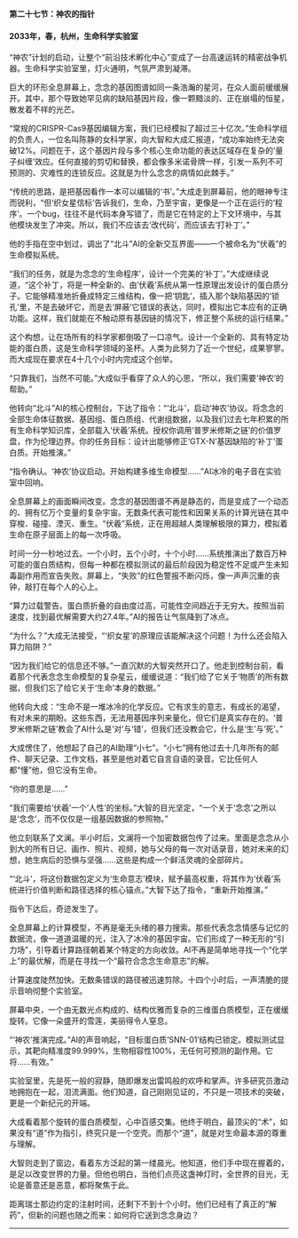 **第二十七节：神农的指针**

#### **2033年，春，杭州，生命科学实验室**

“神农”计划的启动，让整个“前沿技术孵化中心”变成了一台高速运转的精密战争机器。生命科学实验室里，灯火通明，气氛严肃到凝滞。

巨大的环形全息屏幕上，念念的基因图谱如同一条浩瀚的星河，在众人面前缓缓展开。其中，那个导致她罕见病的缺陷基因片段，像一颗黯淡的、正在崩塌的恒星，散发着不祥的光芒。

“常规的CRISPR-Cas9基因编辑方案，我们已经模拟了超过三十亿次。”生命科学组的负责人，一位名叫陈静的女科学家，向大智和大成汇报道，“成功率始终无法突破12%。问题在于，这个基因片段与多个核心生命功能的表达区域存在复杂的‘量子纠缠’效应。任何直接的剪切和替换，都会像多米诺骨牌一样，引发一系列不可预测的、灾难性的连锁反应。这就是为什么念念的病情如此棘手。”

“传统的思路，是把基因看作一本可以编辑的‘书’。”大成走到屏幕前，他的眼神专注而锐利，“但‘织女星信标’告诉我们，生命，乃至宇宙，更像是一个正在运行的‘程序’。一个bug，往往不是代码本身写错了，而是它在特定的上下文环境中，与其他模块发生了冲突。所以，我们不应该去‘改代码’，而应该去‘打补丁’。”

他的手指在空中划过，调出了“北斗”AI的全新交互界面——一个被命名为“伏羲”的生命模拟系统。

“我们的任务，就是为念念的‘生命程序’，设计一个完美的‘补丁’。”大成继续说道，“这个补丁，将是一种全新的、由‘伏羲’系统从第一性原理出发设计的蛋白质分子。它能够精准地折叠成特定三维结构，像一把‘钥匙’，插入那个缺陷基因的‘锁孔’里，不是去破坏它，而是去‘屏蔽’它错误的表达，同时，模拟出它本应有的正确功能。这样，我们就能在不触动原有基因链的情况下，修正整个系统的运行结果。”

这个构想，让在场所有的科学家都倒吸了一口凉气。设计一个全新的、具有特定功能的蛋白质，这是生命科学领域的圣杯。人类为此努力了近一个世纪，成果寥寥。而大成现在要求在4十几个小时内完成这个创举。

“只靠我们，当然不可能。”大成似乎看穿了众人的心思，“所以，我们需要‘神农’的帮助。”

他转向“北斗”AI的核心控制台，下达了指令：“‘北斗’，启动‘神农’协议。将念念的全部生命体征数据、基因组、蛋白质组、代谢组数据，以及我们过去七年积累的所有生命科学知识库，全部载入‘伏羲’系统。授权你调用‘普罗米修斯之链’的价值罗盘，作为伦理边界。你的任务目标：设计出能够修正‘GTX-N’基因缺陷的‘补丁’蛋白质。开始推演。”

“指令确认。‘神农’协议启动。开始构建多维生命模型……”AI冰冷的电子音在实验室中回响。

全息屏幕上的画面瞬间改变。念念的基因图谱不再是静态的，而是变成了一个动态的、拥有亿万个变量的复杂宇宙。无数条代表可能性和因果关系的计算光链在其中穿梭、碰撞、湮灭、重生。“伏羲”系统，正在用超越人类理解极限的算力，模拟着生命在原子层面上的每一次呼吸。

时间一分一秒地过去。一个小时，五个小时，十个小时……系统推演出了数百万种可能的蛋白质结构，但每一种都在模拟测试的最后阶段因为稳定性不足或产生未知毒副作用而宣告失败。屏幕上，“失败”的红色警报不断闪烁，像一声声沉重的丧钟，敲打在每个人的心上。

“算力过载警告。蛋白质折叠的自由度过高，可能性空间趋近于无穷大。按照当前速度，找到最优解需要大约27.4年。”AI的报告让气氛降到了冰点。

“为什么？”大成无法接受，“‘织女星’的原理应该能解决这个问题！为什么还会陷入算力陷阱？”

“因为我们给它的信息还不够。”一直沉默的大智突然开口了。他走到控制台前，看着那个代表念念生命模型的复杂星云，缓缓说道：“我们给了它关于‘物质’的所有数据，但我们忘了给它关于‘生命’本身的数据。”

他转向大成：“生命不是一堆冰冷的化学反应。它有求生的意志，有成长的渴望，有对未来的期盼。这些东西，无法用基因序列来量化，但它们是真实存在的。‘普罗米修斯之链’教会了AI什么是‘对’与‘错’，但我们还没教会它，什么是‘生’与‘死’。”

大成愣住了，他想起了自己的AI助理“小七”。“小七”拥有他过去十几年所有的邮件、聊天记录、工作文档，甚至是他对着它自言自语的录音。它比任何人都“懂”他，但它没有生命。

“你的意思是……”

“我们需要给‘伏羲’一个‘人性’的坐标。”大智的目光坚定，“一个关于‘念念’之所以是‘念念’，而不仅仅是一组基因数据的参照物。”

他立刻联系了文澜。半小时后，文澜将一个加密数据包传了过来。里面是念念从小到大的所有日记、画作、照片、视频，她与父母的每一次对话录音，她对未来的幻想，她生病后的恐惧与坚强……这些是构成一个鲜活灵魂的全部碎片。

“‘北斗’，将这份数据包定义为‘生命意志’模块，赋予最高权重，将其作为‘伏羲’系统进行价值判断和路径选择的核心锚点。”大智下达了指令，“重新开始推演。”

指令下达后，奇迹发生了。

全息屏幕上的计算模型，不再是毫无头绪的暴力搜索。那些代表念念情感与记忆的数据流，像一道道温暖的光，注入了冰冷的基因宇宙。它们形成了一种无形的“引力场”，引导着计算路径朝着某个特定的方向收敛。AI不再是简单地寻找一个“化学上”的最优解，而是在寻找一个“最符合念念生命意志”的解。

计算速度陡然加快。无数条错误的路径被迅速剪除。十四个小时后，一声清脆的提示音响彻整个实验室。

屏幕中央，一个由无数光点构成的、结构优雅而复杂的三维蛋白质模型，正在缓缓旋转。它像一朵盛开的雪莲，美丽得令人窒息。

“‘神农’推演完成。”AI的声音响起，“目标蛋白质‘SNN-01’结构已锁定。模拟测试显示，其靶向精准度99.999%，生物相容性100%，无任何可预测的副作用。它将……有效。”

实验室里，先是死一般的寂静，随即爆发出雷鸣般的欢呼和掌声。许多研究员激动地拥抱在一起，泪流满面。他们知道，自己刚刚见证的，不只是一项技术的突破，更是一个新纪元的开端。

大成看着那个旋转的蛋白质模型，心中百感交集。他终于明白，最顶尖的“术”，如果没有“道”作为指引，终究只是一个空壳。而那个“道”，就是对生命最本源的尊重与理解。

大智则走到了窗边，看着东方泛起的第一缕晨光。他知道，他们手中现在握着的，是足以改变世界的力量。但他也明白，当他们点亮这盏神灯时，全世界的目光，无论是善意还是恶意，都将聚焦于此。

距离瑞士那边约定的注射时间，还剩下不到十个小时。他们已经有了真正的“解药”，但新的问题也随之而来：如何将它送到念念身边？

---

###

###
